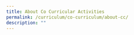 ```yaml
---
title: About Co Curricular Activities
permalink: /curriculum/co-curriculum/about-cc/
description: ""
---
```

